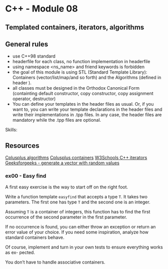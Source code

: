 # C++ - Module 08
## Templated containers, iterators, algorithms

## General rules

- use C++98 standard
- headerfile for each class, no function implementation in headerfile
- using namespace <ns_name> and friend keywords is forbidden
- the goal of this module is using STL (Standard Template Library): Containers (vector/list/map/and so forth) and the Algorithms (defined in header <algorithm>).
- all classes must be designed in the Orthodox Canonical Form (containting default constructor, copy constructor, copy assignment operator, destructor)
- You can define your templates in the header files as usual. Or, if you want to, you
can write your template declarations in the header files and write their implementations in .tpp files. In any case, the header files are mandatory while the .tpp files are optional.

Skills: 

## Resources

[Cplusplus algorithms](https://cplusplus.com/reference/algorithm/)
[Cplusplus containers](https://cplusplus.com/reference/stl/)
[W3Schools C++ iterators](https://www.w3schools.com/cpp/cpp_iterators.asp)
[Geeksforgeeks - generate a vector with random values](https://www.geeksforgeeks.org/how-to-generate-a-vector-with-random-values-in-c/)


### ex00 - Easy find

A first easy exercise is the way to start off on the right foot.

Write a function template `easyfind` that accepts a type `T`. It takes two parameters.
The first one has type `T` and the second one is an integer.

Assuming `T` is a container of integers, this function has to find the first occurrence
of the second parameter in the first parameter.

If no occurrence is found, you can either throw an exception or return an error value
of your choice. If you need some inspiration, analyze how standard containers behave.

Of course, implement and turn in your own tests to ensure everything works as ex-
pected.

You don’t have to handle associative containers.
